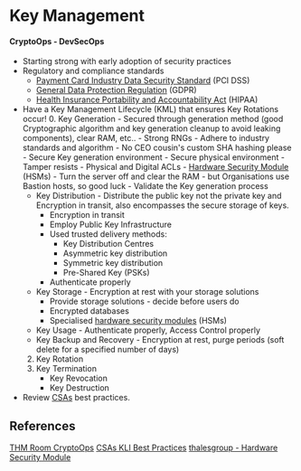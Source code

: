 # Key Management



#### CryptoOps - DevSecOps  

- Starting strong with early adoption of security practices
- Regulatory and compliance standards
	- [Payment Card Industry Data Security Standard](https://www.pcisecuritystandards.org/standards/pci-dss/) (PCI DSS)
	- [General Data Protection Regulation](https://gdpr-info.eu/) (GDPR)
	- [Health Insurance Portability and Accountability Act](https://www.cdc.gov/phlp/php/resources/health-insurance-portability-and-accountability-act-of-1996-hipaa.html) (HIPAA)
- Have a Key Management Lifecycle (KML) that ensures Key Rotations occur!
	0. Key Generation
		- Secured through generation method (good Cryptographic algorithm and key generation cleanup to avoid leaking components), clear RAM, etc..
		- Strong RNGs
		- Adhere to industry standards and algorithm 
			- No CEO cousin's custom SHA hashing please
		- Secure Key generation environment 
			- Secure physical environment
				- Tamper resists
				- Physical and Digital ACLs
			- [Hardware Security Module](https://cpl.thalesgroup.com/en-gb/encryption/hardware-security-modules) (HSMs)
			- Turn the server off and clear the RAM - but Organisations use Bastion hosts, so good luck
		- Validate the Key generation process 
	- Key Distribution - Distribute the public key not the private key and Encryption in transit, also encompasses the secure storage of keys.
		- Encryption in transit
		- Employ Public Key Infrastructure
		- Used trusted delivery methods:
			- Key Distribution Centres 
			- Asymmetric key distribution
			- Symmetric key distribution
			- Pre-Shared Key (PSKs)
		- Authenticate properly
	- Key Storage - Encryption at rest with your storage solutions
		- Provide storage solutions - decide before users do
		- Encrypted databases 
		- Specialised [hardware security modules](https://cpl.thalesgroup.com/en-gb/encryption/hardware-security-modules) (HSMs)
	- Key Usage - Authenticate properly, Access Control properly
	- Key Backup and Recovery - Encryption at rest, purge periods (soft delete for a specified number of days)
	2. Key Rotation
	3. Key Termination
		- Key Revocation
		- Key Destruction
- Review [CSAs](https://cloudsecurityalliance.org/artifacts/key-management-lifecycle-best-practices) best practices.
## References

[THM Room CryptoOps](https://tryhackme.com/r/room/introductiontocryptops)
[CSAs KLI Best Practices](https://cloudsecurityalliance.org/artifacts/key-management-lifecycle-best-practices)
[thalesgroup - Hardware Security Module](https://cpl.thalesgroup.com/en-gb/encryption/hardware-security-modules) 